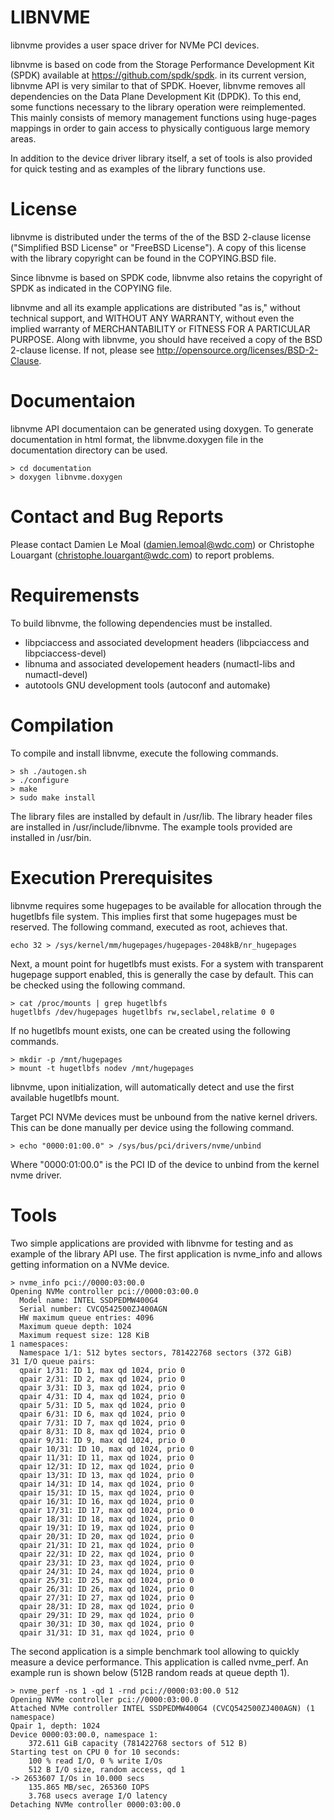 
LIBNVME
=======

libnvme provides a user space driver for NVMe PCI devices.

libnvme is based on code  from the Storage Performance Development Kit
(SPDK)  available  at  https://github.com/spdk/spdk.  in  its  current
version, libnvme API is very similar  to that of SPDK. Hoever, libnvme
removes all dependencies on the  Data Plane Development Kit (DPDK). To
this  end, some  functions  necessary to  the  library operation  were
reimplemented.  This mainly  consists of  memory management  functions
using  huge-pages  mappings in  order  to  gain access  to  physically
contiguous large memory areas.

In addition  to the device  driver library itself,  a set of  tools is
also  provided  for quick  testing  and  as  examples of  the  library
functions use.

License
=======

libnvme is  distributed under  the terms  of the  of the  BSD 2-clause
license ("Simplified  BSD License"  or "FreeBSD  License"). A  copy of
this  license  with  the  library   copyright  can  be  found  in  the
COPYING.BSD file.

Since  libnvme  is  based  on  SPDK code,  libnvme  also  retains  the
copyright of SPDK as indicated in the COPYING file.

libnvme  and all  its example  applications are  distributed "as  is,"
without technical support, and WITHOUT  ANY WARRANTY, without even the
implied  warranty  of  MERCHANTABILITY  or FITNESS  FOR  A  PARTICULAR
PURPOSE.  Along with  libnvme, you should have received a  copy of the
BSD      2-clause      license.       If     not,      please      see
<http://opensource.org/licenses/BSD-2-Clause>.

Documentaion
============

libnvme API documentaion  can be generated using  doxygen. To generate
documentation  in  html  format,   the  libnvme.doxygen  file  in  the
documentation directory can be used.

    > cd documentation
    > doxygen libnvme.doxygen

Contact and Bug Reports
=======================

Please contact Damien Le Moal (damien.lemoal@wdc.com) or
 Christophe Louargant (christophe.louargant@wdc.com) to report problems.

Requiremensts
=============

To build libnvme, the following dependencies must be installed.

* libpciaccess  and associated  development headers  (libpciaccess and
  libpciaccess-devel)
* libnuma  and  associated  developement  headers (numactl-libs and
  numactl-devel)
* autotools GNU  development tools (autoconf and automake)

Compilation
===========

To compile and install libnvme, execute the following commands.

    > sh ./autogen.sh
    > ./configure
    > make
    > sudo make install

The library  files are installed  by default in /usr/lib.  The library
header files are installed  in /usr/include/libnvme. The example tools
provided are installed in /usr/bin.

Execution Prerequisites
=======================

libnvme requires some hugepages to be available for allocation through
the hugetlbfs file system. This implies first that some hugepages must
be reserved. The following command, executed as root, achieves that.

    echo 32 > /sys/kernel/mm/hugepages/hugepages-2048kB/nr_hugepages

Next,  a mount  point for  hugetlbfs must  exists. For  a system  with
transparent hugepage  support enabled, this  is generally the  case by
default. This can be checked using the following command.

    > cat /proc/mounts | grep hugetlbfs
    hugetlbfs /dev/hugepages hugetlbfs rw,seclabel,relatime 0 0

If no hugetlbfs  mount exists, one can be created  using the following
commands.

    > mkdir -p /mnt/hugepages
    > mount -t hugetlbfs nodev /mnt/hugepages

libnvme, upon  initialization, will  automatically detect and  use the
first available hugetlbfs mount.

Target  PCI  NVMe devices  must  be  unbound  from the  native  kernel
drivers.  This can  be done  manually per  device using  the following
command.

    > echo "0000:01:00.0" > /sys/bus/pci/drivers/nvme/unbind

Where "0000:01:00.0"  is the PCI ID  of the device to  unbind from the
kernel nvme driver.

Tools
=====

Two simple applications  are provided with libnvme for  testing and as
example of  the library API  use.  The first application  is nvme_info
and allows getting information on a NVMe device.

    > nvme_info pci://0000:03:00.0
    Opening NVMe controller pci://0000:03:00.0
      Model name: INTEL SSDPEDMW400G4
      Serial number: CVCQ542500ZJ400AGN
      HW maximum queue entries: 4096
      Maximum queue depth: 1024
      Maximum request size: 128 KiB
    1 namespaces:
      Namespace 1/1: 512 bytes sectors, 781422768 sectors (372 GiB)
    31 I/O queue pairs:
      qpair 1/31: ID 1, max qd 1024, prio 0
      qpair 2/31: ID 2, max qd 1024, prio 0
      qpair 3/31: ID 3, max qd 1024, prio 0
      qpair 4/31: ID 4, max qd 1024, prio 0
      qpair 5/31: ID 5, max qd 1024, prio 0
      qpair 6/31: ID 6, max qd 1024, prio 0
      qpair 7/31: ID 7, max qd 1024, prio 0
      qpair 8/31: ID 8, max qd 1024, prio 0
      qpair 9/31: ID 9, max qd 1024, prio 0
      qpair 10/31: ID 10, max qd 1024, prio 0
      qpair 11/31: ID 11, max qd 1024, prio 0
      qpair 12/31: ID 12, max qd 1024, prio 0
      qpair 13/31: ID 13, max qd 1024, prio 0
      qpair 14/31: ID 14, max qd 1024, prio 0
      qpair 15/31: ID 15, max qd 1024, prio 0
      qpair 16/31: ID 16, max qd 1024, prio 0
      qpair 17/31: ID 17, max qd 1024, prio 0
      qpair 18/31: ID 18, max qd 1024, prio 0
      qpair 19/31: ID 19, max qd 1024, prio 0
      qpair 20/31: ID 20, max qd 1024, prio 0
      qpair 21/31: ID 21, max qd 1024, prio 0
      qpair 22/31: ID 22, max qd 1024, prio 0
      qpair 23/31: ID 23, max qd 1024, prio 0
      qpair 24/31: ID 24, max qd 1024, prio 0
      qpair 25/31: ID 25, max qd 1024, prio 0
      qpair 26/31: ID 26, max qd 1024, prio 0
      qpair 27/31: ID 27, max qd 1024, prio 0
      qpair 28/31: ID 28, max qd 1024, prio 0
      qpair 29/31: ID 29, max qd 1024, prio 0
      qpair 30/31: ID 30, max qd 1024, prio 0
      qpair 31/31: ID 31, max qd 1024, prio 0

The second application is a  simple benchmark tool allowing to quickly
measure   a   device   performance.   This   application   is   called
nvme_perf. An example  run is shown below (512B random  reads at queue
depth 1).

    > nvme_perf -ns 1 -qd 1 -rnd pci://0000:03:00.0 512
    Opening NVMe controller pci://0000:03:00.0
    Attached NVMe controller INTEL SSDPEDMW400G4 (CVCQ542500ZJ400AGN) (1 namespace)
    Qpair 1, depth: 1024
    Device 0000:03:00.0, namespace 1:
        372.611 GiB capacity (781422768 sectors of 512 B)
    Starting test on CPU 0 for 10 seconds:
        100 % read I/O, 0 % write I/Os
        512 B I/O size, random access, qd 1
    -> 2653607 I/Os in 10.000 secs
        135.865 MB/sec, 265360 IOPS
        3.768 usecs average I/O latency
    Detaching NVMe controller 0000:03:00.0

